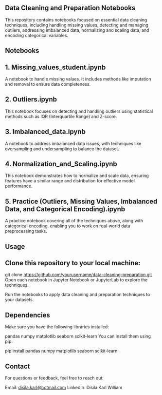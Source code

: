 ## Data Cleaning and Preparation Notebooks
This repository contains notebooks focused on essential data cleaning techniques, including handling missing values, detecting and managing outliers, addressing imbalanced data, normalizing and scaling data, and encoding categorical variables.

## Notebooks
## 1. Missing_values_student.ipynb
A notebook to handle missing values. It includes methods like imputation and removal to ensure data completeness.

## 2. Outliers.ipynb
This notebook focuses on detecting and handling outliers using statistical methods such as IQR (Interquartile Range) and Z-score.

## 3. Imbalanced_data.ipynb
A notebook to address imbalanced data issues, with techniques like oversampling and undersampling to balance the dataset.

## 4. Normalization_and_Scaling.ipynb
This notebook demonstrates how to normalize and scale data, ensuring features have a similar range and distribution for effective model performance.

## 5. Practice (Outliers, Missing Values, Imbalanced Data, and Categorical Encoding).ipynb
A practice notebook covering all of the techniques above, along with categorical encoding, enabling you to work on real-world data preprocessing tasks.

## Usage
## Clone this repository to your local machine:


git clone https://github.com/yourusername/data-cleaning-preparation.git
Open each notebook in Jupyter Notebook or JupyterLab to explore the techniques.

Run the notebooks to apply data cleaning and preparation techniques to your datasets.

## Dependencies

Make sure you have the following libraries installed:

pandas
numpy
matplotlib
seaborn
scikit-learn
You can install them using pip:


pip install pandas numpy matplotlib seaborn scikit-learn

## Contact

For questions or feedback, feel free to reach out:

Email: disila.karl@hotmail.com
LinkedIn: Disila Karl William

